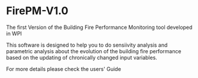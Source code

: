 # FirePM-V1.0
The first Version of the Building Fire Performance Monitoring tool developed in WPI

This software is designed to help you to do sensiivity analysis and parametric analysis about the evolution of the building fire performance based on the updating of chronically changed input variables.

For more details please check the users' Guide 
